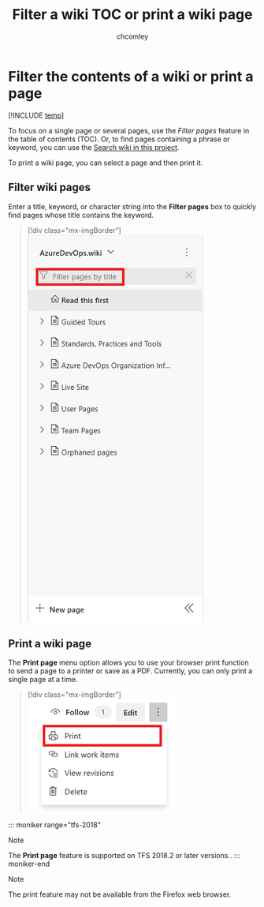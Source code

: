 ﻿---
title: Filter a wiki TOC or print a wiki page
titleSuffix: Azure DevOps 
description: Filter the contents of a wiki TOC or print a wiki page in Azure DevOps 
ms.technology: devops-collab
ms.custom: wiki
ms.topic: conceptual
ms.assetid:
ms.author: chcomley
author: chcomley
ms.reviewer: gopinach
monikerRange: '>= tfs-2018'
ms.date: 11/19/2018  
---

# Filter the contents of a wiki or print a page

[!INCLUDE [temp](../../includes/version-vsts-tfs-2018.md)]

To focus on a single page or several pages, use the *Filter pages* feature in the table of contents (TOC). Or, to find pages containing a phrase or keyword, you can use the [Search wiki in this project](search-wiki.md).

To print a wiki page, you can select a page and then print it.  

## Filter wiki pages

Enter a title, keyword, or character string into the **Filter pages** box to quickly find pages whose title contains the keyword.

> [!div class="mx-imgBorder"]  
> ![Filter page by title](media/wiki/filter-box.png)

<a id="print-page"></a>

## Print a wiki page

The **Print page** menu option allows you to use your browser print function to send a page to a printer or save as a PDF. Currently, you can only print a single page at a time.

> [!div class="mx-imgBorder"]  
> ![Print page](media/wiki/print-page.png)

::: moniker range="tfs-2018"
> [!NOTE]  
> The **Print page** feature is supported on TFS 2018.2 or later versions..
::: moniker-end

> [!NOTE]  
> The print feature may not be available from the Firefox web browser.  
